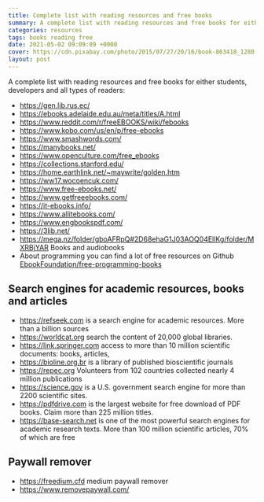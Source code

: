 ```yaml
---
title: Complete list with reading resources and free books
summary: A complete list with reading resources and free books for either students, developers and all types of readers
categories: resources
tags: books reading free
date: 2021-05-02 09:09:09 +0000
cover: https://cdn.pixabay.com/photo/2015/07/27/20/16/book-863418_1280.jpg
layout: post
---
```


A complete list with reading resources and free books for either students, developers and all types of readers:

- <https://gen.lib.rus.ec/>
- <https://ebooks.adelaide.edu.au/meta/titles/A.html>
- <https://www.reddit.com/r/freeEBOOKS/wiki/febooks>
- <https://www.kobo.com/us/en/p/free-ebooks>
- <https://www.smashwords.com/>
- <https://manybooks.net/>
- <https://www.openculture.com/free_ebooks>
- <https://collections.stanford.edu/>
- <https://home.earthlink.net/~maywrite/golden.htm>
- <https://ww17.wocoencuk.com/>
- <https://www.free-ebooks.net/>
- <https://www.getfreeebooks.com/>
- <https://it-ebooks.info/>
- <https://www.allitebooks.com/>
- <https://www.engbookspdf.com/>
- <https://3lib.net/>
- <https://mega.nz/folder/gboAFRpQ#2D68ehaG1J03AOQ04EllKg/folder/MXRBjYAR> Books and audiobooks
- About programming you can find a lot of free resources on Github [EbookFoundation/free-programming-books](https://github.com/EbookFoundation/free-programming-books)

## Search engines for academic resources, books and articles

- <https://refseek.com> is a search engine for academic resources. More than a billion sources
- <https://worldcat.org> search the content of 20,000 global libraries.
- <https://link.springer.com> access to more than 10 million scientific documents: books, articles,
- <https://bioline.org.br> is a library of published bioscientific journals
- <https://repec.org> Volunteers from 102 countries collected nearly 4 million publications
- <https://science.gov> is a U.S. government search engine for more than 2200 scientific sites.
- <https://pdfdrive.com> is the largest website for free download of PDF books. Claim more than 225 million titles.
- <https://base-search.net> is one of the most powerful search engines for academic research texts. More than 100 million scientific articles, 70% of which are free

## Paywall remover

- <https://freedium.cfd> medium paywall remover
- <https://www.removepaywall.com/>

